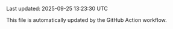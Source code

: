 Last updated: 2025-09-25 13:23:30 UTC

This file is automatically updated by the GitHub Action workflow.
